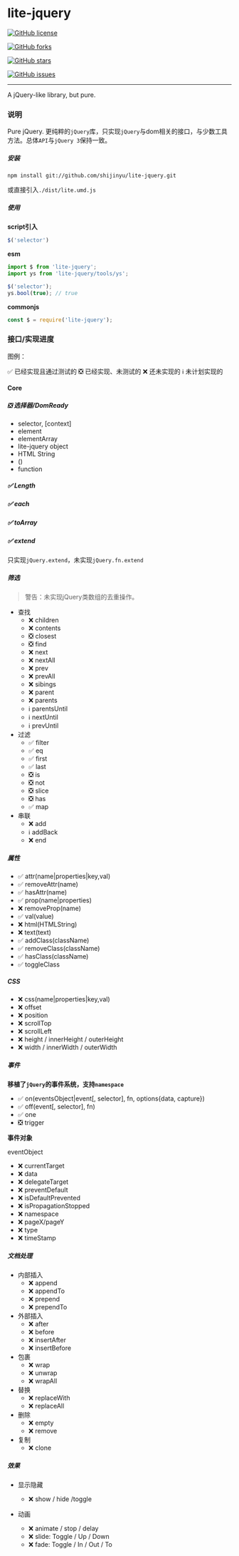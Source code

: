 # lite-jquery

[![GitHub license](https://img.shields.io/github/license/shijinyu/lite-jquery.svg)](https://github.com/shijinyu/lite-jquery/blob/master/LICENSE)


[![GitHub forks](https://img.shields.io/github/forks/shijinyu/lite-jquery.svg)](https://github.com/shijinyu/lite-jquery/network)


[![GitHub stars](https://img.shields.io/github/stars/shijinyu/lite-jquery.svg)](https://github.com/shijinyu/lite-jquery/stargazers)


[![GitHub issues](https://img.shields.io/github/issues/shijinyu/lite-jquery.svg)](https://github.com/shijinyu/lite-jquery/issues)


----
A jQuery-like library, but pure.

### 说明

Pure jQuery.
更纯粹的`jQuery`库，只实现`jQuery`与dom相关的接口，与少数工具方法。总体`API`与`jQuery 3`保持一致。

##### 安装

```
npm install git://github.com/shijinyu/lite-jquery.git
```

或直接引入`./dist/lite.umd.js`

##### 使用

**script引入**

```javascript
$('selector')
```

**esm**

```javascript
import $ from 'lite-jquery';
import ys from 'lite-jquery/tools/ys';

$('selector');
ys.bool(true); // true

```

**commonjs**
```javascript
const $ = require('lite-jquery');
```

### 接口/实现进度

图例：

✅  已经实现且通过测试的
❎  已经实现、未测试的
❌  还未实现的
ℹ️  未计划实现的

#### Core

##### ❎ 选择器/DomReady

 - selector, [context]
 - element
 - elementArray
 - lite-jquery object
 - HTML String
 - ()
 - function

##### ✅ Length
##### ✅ each
##### ✅ toArray
##### ✅ extend
  只实现`jQuery.extend`，未实现`jQuery.fn.extend`

##### 筛选

 > 警告：未实现jQuery类数组的去重操作。

 - 查找
   * ❌ children
   * ❌ contents
   * ❎ closest
   * ❎ find
   * ❌ next
   * ❌ nextAll
   * ❌ prev
   * ❌ prevAll
   * ❌ sibings
   * ❌ parent
   * ❌ parents
   * ℹ️ parentsUntil
   * ℹ️ nextUntil
   * ℹ️ prevUntil
 - 过滤
   * ✅ filter
   * ✅ eq
   * ✅ first
   * ✅ last
   * ❎ is
   * ❎ not
   * ❎ slice
   * ❎ has
   * ✅ map
 - 串联
   * ❌ add
   * ℹ️ addBack
   * ❌ end

##### 属性

 - ✅ attr(name|properties|key,val)
 - ✅ removeAttr(name)
 - ✅ hasAttr(name)
 - ✅ prop(name|properties)
 - ❌ removeProp(name)
 - ✅ val(value)
 - ❌ html(HTMLString)
 - ❌ text(text)
 - ✅ addClass(className)
 - ✅ removeClass(className)
 - ✅ hasClass(className)
 - ✅ toggleClass

##### CSS

 - ❌ css(name|properties|key,val)
 - ❌ offset
 - ❌ position
 - ❌ scrollTop
 - ❌ scrollLeft
 - ❌ height / innerHeight / outerHeight
 - ❌ width / innerWidth / outerWidth

##### 事件

 **移植了`jQuery`的事件系统，支持`namespace`**

 - ✅ on(eventsObject|event[, selector], fn, options{data, capture})
 - ✅ off(event[, selector], fn)
 - ✅ one
 - ❎ trigger

**事件对象**

 eventObject
   - ❌ currentTarget
   - ❌ data
   - ❌ delegateTarget
   - ❌ preventDefault
   - ❌ isDefaultPrevented
   - ❌ isPropagationStopped
   - ❌ namespace
   - ❌ pageX/pageY
   - ❌ type
   - ❌ timeStamp

##### 文档处理

 - 内部插入
    * ❌ append
    * ❌ appendTo
    * ❌ prepend
    * ❌ prependTo
 - 外部插入
    * ❌ after
    * ❌ before
    * ❌ insertAfter
    * ❌ insertBefore
 - 包裹
    * ❌ wrap
    * ❌ unwrap
    * ❌ wrapAll
 - 替换
    * ❌ replaceWith
    * ❌ replaceAll
 - 删除
    * ❌ empty
    * ❌ remove
 - 复制
    * ❌ clone

##### 效果

 - 显示隐藏
    * ❌ show / hide /toggle

 - 动画
    * ❌ animate / stop / delay
    * ❌ slide: Toggle / Up / Down
    * ❌ fade: Toggle / In / Out / To

